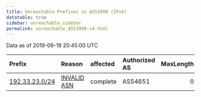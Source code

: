 ```yaml
---
title: Unreachable Prefixes in AS53998 (IPv4)
datatable: true
sidebar: unreachable_sidebar
permalink: unreachable_AS53998-v4.html
---
```


Data as of 2019-06-19 20:45:00 UTC


<div class="datatable-begin"></div>

| Prefix                                                 | Reason                                                                                                | affected   | Authorized AS   |   MaxLength | Anchor                           |   unreachable /24s |
|:-------------------------------------------------------|:------------------------------------------------------------------------------------------------------|:-----------|:----------------|------------:|:---------------------------------|-------------------:|
| [192.33.23.0/24](https://stat.ripe.net/192.33.23.0/24) | [INVALID ASN](https://rpki-validator.ripe.net/announcement-preview?asn=AS53998&prefix=192.33.23.0/24) | complete   | AS54651         |           0 | [ARIN](unreachable_ARIN-v4.html) |                  1 |

<div class="datatable-end"></div>